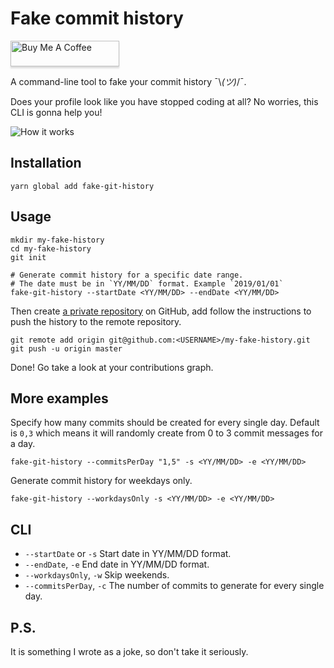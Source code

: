 # Fake commit history

<a href="https://www.buymeacoffee.com/artiebits" target="_blank"><img src="https://www.buymeacoffee.com/assets/img/custom_images/orange_img.png" alt="Buy Me A Coffee" style="height: 41px !important;width: 174px !important;box-shadow: 0px 3px 2px 0px rgba(190, 190, 190, 0.5) !important;-webkit-box-shadow: 0px 3px 2px 0px rgba(190, 190, 190, 0.5) !important;" ></a>

A command-line tool to fake your commit history ¯\\_(ツ)_/¯.

Does your profile look like you have stopped coding at all? 
No worries, this CLI is gonna help you!

<img src="https://dl.dropboxusercontent.com/s/q2iinti6v0zbhzs/contributions.gif?dl=0" alt="How it works" />

## Installation

```shell script
yarn global add fake-git-history
```

## Usage

```shell script
mkdir my-fake-history
cd my-fake-history
git init

# Generate commit history for a specific date range.
# The date must be in `YY/MM/DD` format. Example `2019/01/01`
fake-git-history --startDate <YY/MM/DD> --endDate <YY/MM/DD>
```

Then create [a private repository](https://github.com/new) on GitHub,
add follow the instructions to push the history to the remote repository.

```shell script
git remote add origin git@github.com:<USERNAME>/my-fake-history.git
git push -u origin master
```

Done! Go take a look at your contributions graph.

## More examples

Specify how many commits should be created for every single day. 
Default is `0,3` which means it will randomly create from 0 to 3 commit messages for a day.

```shell script
fake-git-history --commitsPerDay "1,5" -s <YY/MM/DD> -e <YY/MM/DD>
```

Generate commit history for weekdays only.

```shell script
fake-git-history --workdaysOnly -s <YY/MM/DD> -e <YY/MM/DD>
```

## CLI

- `--startDate` or `-s` Start date in YY/MM/DD format.
- `--endDate`, `-e` End date in YY/MM/DD format.
- `--workdaysOnly`, `-w` Skip weekends.
- `--commitsPerDay`, `-c` The number of commits to generate for every single day.

## P.S.

It is something I wrote as a joke, so don't take it seriously.
